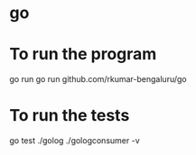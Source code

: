 # go

# To run the program
go run go run github.com/rkumar-bengaluru/go

# To run the tests
go test ./golog ./gologconsumer -v
